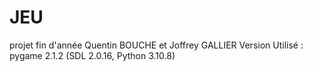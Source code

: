 # JEU
projet fin d'année Quentin BOUCHE et Joffrey GALLIER
Version Utilisé :
pygame 2.1.2 (SDL 2.0.16, Python 3.10.8)
